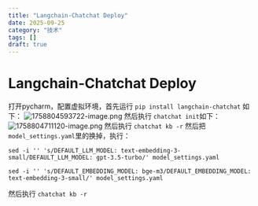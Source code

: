 ```yaml
---
title: "Langchain-Chatchat Deploy"
date: 2025-09-25
category: "技术"
tags: []
draft: true
---
```


# Langchain-Chatchat Deploy

打开pycharm，配置虚拟环境，首先运行 `pip install langchain-chatchat` 如下：
![1758804593722-image.png](/api/getImage?path=1758804593722-image.png)
然后执行 `chatchat init`如下：
![1758804711120-image.png](/api/getImage?path=1758804711120-image.png)
然后执行 `chatchat kb -r`
然后把 `model_settings.yaml`里的换掉，执行：

```
sed -i '' 's/DEFAULT_LLM_MODEL: text-embedding-3-small/DEFAULT_LLM_MODEL: gpt-3.5-turbo/' model_settings.yaml
```

```
sed -i '' 's/DEFAULT_EMBEDDING_MODEL: bge-m3/DEFAULT_EMBEDDING_MODEL: text-embedding-3-small/' model_settings.yaml
```

然后执行 `chatchat kb -r`